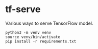# tf-serve

Various ways to serve TensorFlow model.

```
python3 -m venv venv
source venv/bin/activate
pip install -r requirements.txt
```
